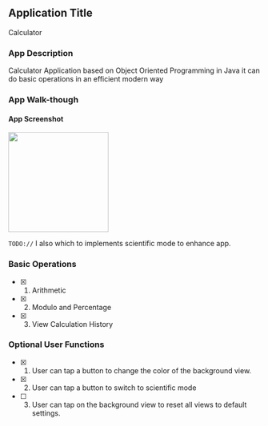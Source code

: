 ## Application Title
Calculator

### App Description
Calculator Application based on Object Oriented Programming in Java it can do basic operations in an efficient modern way




### App Walk-though

#### App Screenshot 
<img src="https://i.imgur.com/aEdbqcj.gif" width=200><br>

`TODO://` I also which to implements scientific mode to enhance app. 

### Basic Operations

- [x] 1. Arithmetic 

- [x] 2. Modulo and Percentage 

- [x] 3. View Calculation History 

### Optional User Functions 

- [x] 1. User can tap a button to change the color of the background view.  

- [x] 2. User can tap a button to switch to scientific mode

- [ ] 3. User can tap on the background view to reset all views to default settings.  
